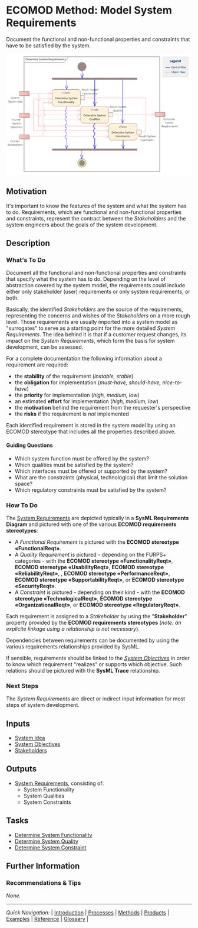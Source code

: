 # ECOMOD Method: Model System Requirements

Document the functional and non-functional properties and constraints that have to be satisfied by the system.

![Method Activities](images/en-ecomod-method-system-requirements.png)


## Motivation

It's important to know the features of the system and what the system has to do. Requirements, which are functional and non-functional properties and constraints, represent the contract between the _Stakeholders_ and the system engineers about the goals of the system development.


## Description

### What's To Do

Document all the functional and non-functional properties and constraints that specify what the system has to do. 
Depending on the level of abstraction covered by the system model, the requirements could include either only stakeholder (user) requirements or only system requirements, or both.

Basically, the identified _Stakeholders_ are the source of the requirements, representing the concerns and wishes of the _Stakeholders_ on a more rough level. Those requirements are usually imported into a system model as "surrogates" to serve as a starting point for the more detailed _System Requirements_. The idea behind it is that if a customer request changes, its impact on the _System Requirements_, which form the basis for system development, can be assessed.

For a complete documentation the following information about a requirement are required:
+ the **stability** of the requirement (_instable, stable_)
+ the **obligation** for implementation (_must-have, should-have, nice-to-have_)
+ the **priority** for implementation (_high, medium, low_)
+ an estimated **effort** for implementation (_high, medium, low_)
+ the **motivation** behind the requirement from the requester's perspective
+ the **risks** if the requirement is _not_ implemented

Each identified requirement is stored in the system model by using an ECOMOD stereotype that includes all the properties described above.

#### Guiding Questions

+ Which system function must be offered by the system?
+ Which qualities must be satisfied by the system?
+ Which interfaces must be offered or supported by the system?
+ What are the constraints (physical, technological) that limit the solution space?
+ Which regulatory constraints must be satisfied by the system?

### How To Do

The [System Requirements](product_system-requirements.md) are depicted typically in a **SysML Requirements Diagram** and pictured with one of the various **ECOMOD requirements stereotypes**:

+ A _Functional Requirement_ is pictured with the **ECOMOD stereotype «FunctionalReqt»**.
+ A _Quality Requirement_ is pictured - depending on the FURPS+ categories - with the **ECOMOD stereotype «FunctionalityReqt»**, **ECOMOD stereotype «UsabilityReqt»**, **ECOMOD stereotype «ReliabilityReqt»**, , **ECOMOD stereotype «PerformanceReqt»**, **ECOMOD stereotype «SupportabilityReqt»**, or **ECOMOD stereotype «SecurityReqt»**.
+ A _Constraint_ is pictured - depending on their kind - with the **ECOMOD stereotype «TechnologicalReqt»**, **ECOMOD stereotype «OrganizationalReqt»**, or **ECOMOD stereotype «RegulatoryReqt»**.

Each requirement is assigned to a _Stakeholder_ by using the "**Stakeholder**" property provided by the **ECOMOD requirements stereotypes** (_note: an explicite linkage using a relationship is not necessary_).

Dependencies between requirements can be documented by using the various requirements relationships provided by SysML.

If sensible, requirements should be linked to the [_System Objectives_](product_system-objectives.md) in order to know which requirement "realizes" or supports which objective. Such relations should be pictured with the **SysML Trace** relationship.


### Next Steps

The _System Requirements_ are direct or indirect input information for most steps of system development.


## Inputs

+ [System Idea](product_system-idea.md)
+ [System Objectives](product_system-objectives.md)
+ [Stakeholders](product_stakeholders.md)

## Outputs

+ [System Requirements](product_system-requirements.md), consisting of:
  + System Functionality
  + System Qualities
  + System Constraints


## Tasks

+ [Determine System Functionality](task_system-funcreqts.md)
+ [Determine System Quality](task_system-qualities.md)
+ [Determine System Constraint](task_system-constraints.md)


## Further Information

### Recommendations & Tips

_None._

---
_Quick Navigation:_ | [Introduction](index.md) | [Processes](processes.md) | [Methods](methods.md) | [Products](products.md) | [Examples](examples.md) | [Reference](quick-reference.md) | [Glossary](glossary.md) |
